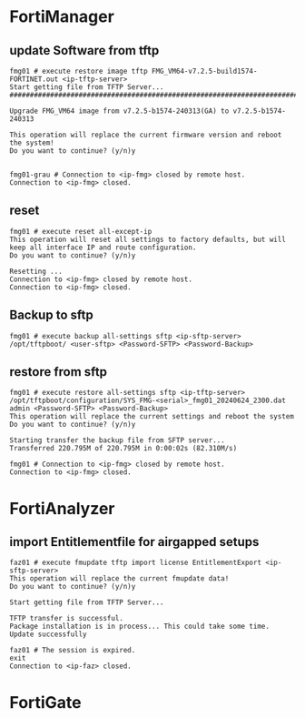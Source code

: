 # FortiManager
## update Software from tftp

    fmg01 # execute restore image tftp FMG_VM64-v7.2.5-build1574-FORTINET.out <ip-tftp-server>
    Start getting file from TFTP Server...
    ##########################################################################################################################################################################################################################################################################

    Upgrade FMG_VM64 image from v7.2.5-b1574-240313(GA) to v7.2.5-b1574-240313

    This operation will replace the current firmware version and reboot the system!
    Do you want to continue? (y/n)y


    fmg01-grau # Connection to <ip-fmg> closed by remote host.
    Connection to <ip-fmg> closed.

## reset
    fmg01 # execute reset all-except-ip 
    This operation will reset all settings to factory defaults, but will keep all interface IP and route configuration.
    Do you want to continue? (y/n)y

    Resetting ...
    Connection to <ip-fmg> closed by remote host.
    Connection to <ip-fmg> closed.
    
## Backup to sftp
    fmg01 # execute backup all-settings sftp <ip-sftp-server> /opt/tftpboot/ <user-sftp> <Password-SFTP> <Password-Backup> 
    
## restore from sftp
    fmg01 # execute restore all-settings sftp <ip-tftp-server> /opt/tftpboot/configuration/SYS_FMG-<serial>_fmg01_20240624_2300.dat admin <Password-SFTP> <Password-Backup> 
    This operation will replace the current settings and reboot the system
    Do you want to continue? (y/n)y

    Starting transfer the backup file from SFTP server...
    Transferred 220.795M of 220.795M in 0:00:02s (82.310M/s)

    fmg01 # Connection to <ip-fmg> closed by remote host.
    Connection to <ip-fmg> closed.

# FortiAnalyzer
## import Entitlementfile for airgapped setups
    faz01 # execute fmupdate tftp import license EntitlementExport <ip-sftp-server>
    This operation will replace the current fmupdate data!
    Do you want to continue? (y/n)y

    Start getting file from TFTP Server...

    TFTP transfer is successful.
    Package installation is in process... This could take some time.
    Update successfully

    faz01 # The session is expired.
    exit
    Connection to <ip-faz> closed.
    
# FortiGate
